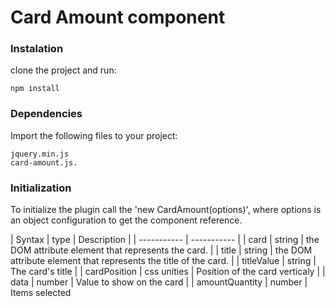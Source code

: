 # Card Amount component

### Instalation

clone the project and run:

```
npm install
```
### Dependencies

Import the following files to your project:

```
jquery.min.js
card-amount.js.
```

### Initialization
To initialize the plugin call the 'new CardAmount(options)', where options is an object configuration to get the component reference.

| Syntax | type | Description |
| ----------- | ----------- |
| card | string | the DOM attribute element that represents the card. |
| title | string | the DOM attribute element that represents the title of the card. |
| titleValue | string | The card's title |
| cardPosition | css unities | Position of the card verticaly |
| data | number | Value to  show on the card |
| amountQuantity | number | Items selected
